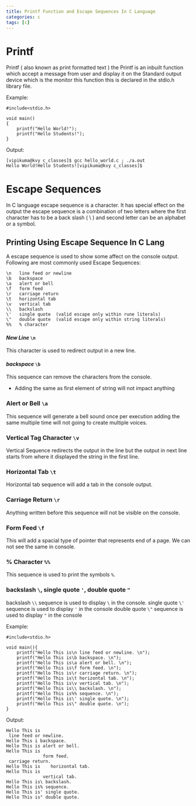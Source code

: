 ```yaml
---
title: Printf Function and Escape Sequences In C Language
categories: c
tags: [c]
---
```


# Printf

Printf ( also known as print formatted text ) the Printf is an inbuilt function which accept a message from user and display it on the Standard output device which is the monitor this function this is declared in the stdio.h library file.

Example:

```
#include<stdio.h>

void main()
{
    printf("Hello World!");
    printf("Hello Students!");
}
```

Output:
```
[vipikuma@kvy c_classes]$ gcc hello_world.c ; ./a.out
Hello World!Hello Students![vipikuma@kvy c_classes]$
```

# Escape Sequences

In C language escape sequence is a character. It has special effect on the output the escape sequence is a combination of two letters where the first character has to be a back slash ( \ ) and second letter can be an alphabet or a symbol. 


## Printing Using Escape Sequence In C Lang

A escape sequence is used to show some affect on the console output.
Following are most commonly used Escape Sequences:

```
\n   line feed or newline
\b   backspace
\a   alert or bell
\f   form feed
\r   carriage return
\t   horizontal tab
\v   vertical tab
\\   backslash
\'   single quote  (valid escape only within rune literals)
\"   double quote  (valid escape only within string literals)
%%   % character
```

#### *New Line* `\n`
This character is used to redirect output in a new line.


#### *backspace* `\b`

This sequence can remove the characters from the console.
* Adding the same as first element of string will not impact anything


### Alert or Bell `\a`

This sequence will generate a bell sound once per execution adding the same multiple time will not going to create multiple voices.


### Vertical Tag Character `\v`

Vertical Sequence redirects the output in the line but the output in next line starts from where it displayed the string in the first line.


### Horizontal Tab `\t`

Horizontal tab sequence will add a tab in the console output.


### Carriage Return `\r`

Anything written before this sequence will not be visible on the console.


### Form Feed `\f`

This will add a spacial type of pointer that represents end of a page.
We can not see the same in console.

### % Character `%%`

This sequence is used to print the symbols `%`.


### backslash `\`, single quote `'`, double quote `"`

backslash `\\` sequence is used to display `\` in the console.
single quote `\'` sequence is used to display `'` in the console
double quote `\"` sequence is used to display `"` in the console

Example:

```
#include<stdio.h>

void main(){
    printf("Hello This is\n line feed or newline. \n");
    printf("Hello This is\b backspace. \n");
    printf("Hello This is\a alert or bell. \n");
    printf("Hello This is\f form feed. \n");
    printf("Hello This is\r carriage return. \n");
    printf("Hello This is\t horizontal tab. \n");
    printf("Hello This is\v vertical tab. \n");
    printf("Hello This is\\ backslash. \n");
    printf("Hello This is%% sequence. \n");
    printf("Hello This is\' single quote. \n");
    printf("Hello This is\" double quote. \n");
}
```

Output:
```
Hello This is
 line feed or newline. 
Hello This i backspace. 
Hello This is alert or bell. 
Hello This is
              form feed. 
 carriage return. 
Hello This is	 horizontal tab. 
Hello This is
              vertical tab. 
Hello This is\ backslash. 
Hello This is% sequence. 
Hello This is' single quote. 
Hello This is" double quote. 
```
